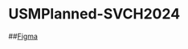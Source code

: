 # USMPlanned-SVCH2024

##[Figma](https://www.figma.com/design/eDIcZEx7QyklRovia9pELF/Untitled?node-id=32-282&t=C7C1OQQOZTbAQEdu-1)

